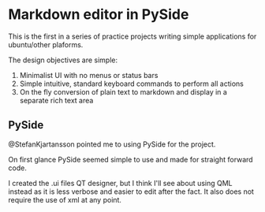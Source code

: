 Markdown editor in PySide
==============

This is the first in a series of practice projects writing simple applications for ubuntu/other plaforms.

The design objectives are simple:
1. Minimalist UI with no menus or status bars
2. Simple intuitive, standard keyboard commands to perform all actions
3. On the fly conversion of plain text to markdown and display in a separate rich text area

## PySide
@StefanKjartansson pointed me to using PySide for the project.

On first glance PySide seemed simple to use and made for straight forward code.

I created the .ui files QT designer, but I think I'll see about using QML instead as it is less verbose and easier to edit after the fact. It also does not require the use of xml at any point.
